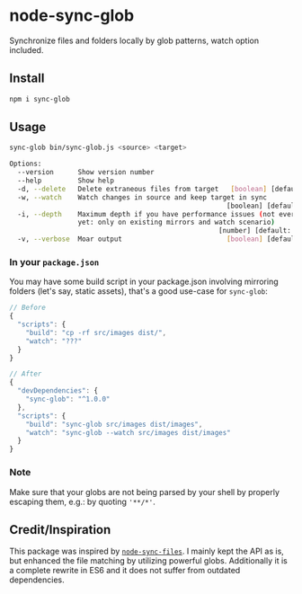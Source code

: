 # node-sync-glob

Synchronize files and folders locally by glob patterns, watch option included.

## Install

```sh
npm i sync-glob
```

## Usage

```sh
sync-glob bin/sync-glob.js <source> <target>

Options:
  --version      Show version number                                   [boolean]
  --help         Show help                                             [boolean]
  -d, --delete   Delete extraneous files from target   [boolean] [default: true]
  -w, --watch    Watch changes in source and keep target in sync
                                                      [boolean] [default: false]
  -i, --depth    Maximum depth if you have performance issues (not everywhere
                 yet: only on existing mirrors and watch scenario)
                                                    [number] [default: Infinity]
  -v, --verbose  Moar output                          [boolean] [default: false]
```

### In your `package.json`

You may have some build script in your package.json involving mirroring folders (let's say, static assets), that's a good use-case for `sync-glob`:

```js
// Before
{
  "scripts": {
    "build": "cp -rf src/images dist/",
    "watch": "???"
  }
}

// After
{
  "devDependencies": {
    "sync-glob": "^1.0.0"
  },
  "scripts": {
    "build": "sync-glob src/images dist/images",
    "watch": "sync-glob --watch src/images dist/images"
  }
}
```

### Note

Make sure that your globs are not being parsed by your shell by properly escaping them, e.g.: by quoting `'**/*'`.

## Credit/Inspiration

This package was inspired by [`node-sync-files`](https://github.com/byteclubfr/node-sync-files).
I mainly kept the API as is, but enhanced the file matching by utilizing powerful globs.
Additionally it is a complete rewrite in ES6 and it does not suffer from outdated dependencies.
